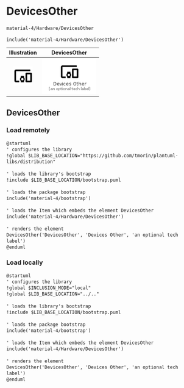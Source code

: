 # DevicesOther


```text
material-4/Hardware/DevicesOther
```

```text
include('material-4/Hardware/DevicesOther')
```



| Illustration | DevicesOther |
| :---: | :---: |
| ![illustration for Illustration](../../material-4/Hardware/DevicesOther.png) | ![illustration for DevicesOther](../../material-4/Hardware/DevicesOther.Local.png) |




## DevicesOther

### Load remotely
```plantuml
@startuml
' configures the library
!global $LIB_BASE_LOCATION="https://github.com/tmorin/plantuml-libs/distribution"

' loads the library's bootstrap
!include $LIB_BASE_LOCATION/bootstrap.puml

' loads the package bootstrap
include('material-4/bootstrap')

' loads the Item which embeds the element DevicesOther
include('material-4/Hardware/DevicesOther')

' renders the element
DevicesOther('DevicesOther', 'Devices Other', 'an optional tech label')
@enduml
```

### Load locally
```plantuml
@startuml
' configures the library
!global $INCLUSION_MODE="local"
!global $LIB_BASE_LOCATION="../.."

' loads the library's bootstrap
!include $LIB_BASE_LOCATION/bootstrap.puml

' loads the package bootstrap
include('material-4/bootstrap')

' loads the Item which embeds the element DevicesOther
include('material-4/Hardware/DevicesOther')

' renders the element
DevicesOther('DevicesOther', 'Devices Other', 'an optional tech label')
@enduml
```

